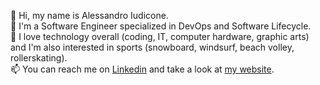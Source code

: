 👋 Hi, my name is Alessandro Iudicone.  
🌱 I'm a Software Engineer specialized in DevOps and Software Lifecycle.  
👀 I love technology overall (coding, IT, computer hardware, graphic arts) and I'm also interested in sports (snowboard, windsurf, beach volley, rollerskating).  
📫 You can reach me on [Linkedin](https://www.linkedin.com/in/alessandro-iudicone/) and take a look at [my website](https://alessandroiudicone.com/).  

<!---
AlessandroIu/AlessandroIu is a ✨ special ✨ repository because its `README.md` (this file) appears on your GitHub profile.
You can click the Preview link to take a look at your changes.
--->
